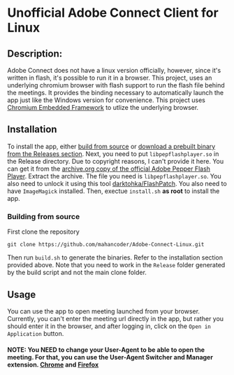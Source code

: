 # Unofficial Adobe Connect Client for Linux
## Description:
Adobe Connect does not have a linux version officially, however, since it's written in flash, it's possible to run it in a browser. This project, uses an underlying chromium browser with flash support to run the flash file behind the meetings. It provides the binding necessary to automatically launch the app just like the Windows version for convenience.
This project uses [Chromium Embedded Framework](https://github.com/chromiumembedded) to utlize the underlying browser.
## Installation
To install the app, either [build from source](#building-from-source) or [download a prebuilt binary from the Releases section](https://github.com/mahancoder/Adobe-Connect-Linux/releases). Next, you need to put `libpepflashplayer.so` in the Release directory. Due to copyright reasons, I can't provide it here. You can get it from the [archive.org copy of the official Adobe Pepper Flash Player](https://web.archive.org/web/20210101005931/https://fpdownload.adobe.com/pub/flashplayer/pdc/32.0.0.465/flash_player_ppapi_linux.x86_64.tar.gz). Extract the archive. The file you need is `libpepflashplayer.so`. You also need to unlock it using this tool [darktohka/FlashPatch](https://github.com/darktohka/FlashPatch). You also need to have `ImageMagick` installed. Then, exectue `install.sh` **as root** to install the app.
### Building from source
First clone the repository
```
git clone https://github.com/mahancoder/Adobe-Connect-Linux.git
```
Then run `build.sh` to generate the binaries. Refer to the installation section provided above. Note that you need to work in the `Release` folder generated by the build script and not the main clone folder.
## Usage
You can use the app to open meeting launched from your browser. Currently, you can't enter the meeting url directly in the app, but rather you should enter it in the browser, and after logging in, click on the `Open in Application` button.
#### **NOTE:** You NEED to change your User-Agent to be able to open the meeting. For that, you can use the User-Agent Switcher and Manager extension. [Chrome](https://chrome.google.com/webstore/detail/user-agent-switcher-and-m/bhchdcejhohfmigjafbampogmaanbfkg) and [Firefox](https://addons.mozilla.org/en-US/firefox/addon/user-agent-string-switcher/)
